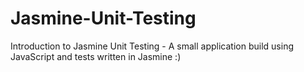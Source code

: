 # Jasmine-Unit-Testing
Introduction to Jasmine Unit Testing - A small application build using JavaScript and tests written in Jasmine :)
